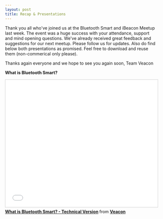 ```yaml
---
layout: post
title: Recap & Presentations
---
```

Thank you all who've joined us at the Bluetooth Smart and iBeacon Meetup last week. The event was a huge success with your attendance, support and mind opening questions. We've already received great feedback and suggestions for our next meetup. Please follow us for updates. Also do find below both presentations as promised. Feel free to download and reuse them (non-commerical only please).

Thanks again everyone and we hope to see you again soon,
Team Veacon

**What is Bluetooth Smart?**

<iframe src="//www.slideshare.net/slideshow/embed_code/44398252" width="510" height="420" frameborder="0" marginwidth="0" marginheight="0" scrolling="no" style="border:1px solid #CCC; border-width:1px; margin-bottom:5px; max-width: 100%;" allowfullscreen> </iframe> <div style="margin-bottom:5px"> <strong> <a href="//www.slideshare.net/veacon/what-is-bluetooth-smart-technically" title="What is Bluetooth Smart? - Technical Version" target="_blank">What is Bluetooth Smart? - Technical Version</a> </strong> from <strong><a href="//www.slideshare.net/veacon" target="_blank">Veacon</a></strong> </div>
